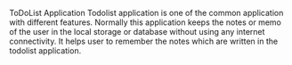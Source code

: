 ToDoList Application
Todolist application is one of the common application with different features. Normally this application keeps the notes or memo of the user in the local storage or database without using any internet connectivity. It helps user to remember the notes which are written in the todolist application. 

